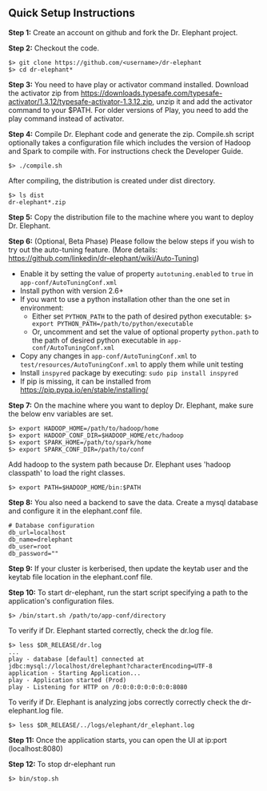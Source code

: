 ## Quick Setup Instructions

**Step 1:**
Create an account on github and fork the Dr. Elephant project.

**Step 2:**
Checkout the code.
```
$> git clone https://github.com/<username>/dr-elephant
$> cd dr-elephant*
```

**Step 3:**
You need to have play or activator command installed. Download the activator zip from https://downloads.typesafe.com/typesafe-activator/1.3.12/typesafe-activator-1.3.12.zip, unzip it and add the activator command to your $PATH. For older versions of Play, you need to add the play command instead of activator.

**Step 4:**
Compile Dr. Elephant code and generate the zip. Compile.sh script optionally takes a configuration file which includes the version of Hadoop and Spark to compile with. For instructions check the Developer Guide.
```
$> ./compile.sh
```
After compiling, the distribution is created under dist directory.
```
$> ls dist
dr-elephant*.zip
```

**Step 5:**
Copy the distribution file to the machine where you want to deploy Dr. Elephant.

**Step 6:** (Optional, Beta Phase) Please follow the below steps if you wish to try out the auto-tuning feature. (More details: https://github.com/linkedin/dr-elephant/wiki/Auto-Tuning)
   * Enable it by setting the value of property ```autotuning.enabled``` to ```true``` in `app-conf/AutoTuningConf.xml`
   * Install python with version 2.6+
   * If you want to use a python installation other than the one set in environment:
      * Either set `PYTHON_PATH` to the path of desired python executable: 
      ```$> export PYTHON_PATH=/path/to/python/executable```
      * Or, uncomment and set the value of optional property `python.path` to the path of desired python executable in `app-conf/AutoTuningConf.xml`
   * Copy any changes in `app-conf/AutoTuningConf.xml` to `test/resources/AutoTuningConf.xml` to apply them while unit testing
   * Install `inspyred` package by executing: `sudo pip install inspyred`
   * If pip is missing, it can be installed from https://pip.pypa.io/en/stable/installing/

**Step 7:**
On the machine where you want to deploy Dr. Elephant, make sure the below env variables are set.
```
$> export HADOOP_HOME=/path/to/hadoop/home
$> export HADOOP_CONF_DIR=$HADOOP_HOME/etc/hadoop
$> export SPARK_HOME=/path/to/spark/home
$> export SPARK_CONF_DIR=/path/to/conf
```
Add hadoop to the system path because Dr. Elephant uses 'hadoop classpath' to load the right classes.
```
$> export PATH=$HADOOP_HOME/bin:$PATH
```

**Step 8:**
You also need a backend to save the data. Create a mysql database and configure it in the elephant.conf file.
```
# Database configuration
db_url=localhost
db_name=drelephant
db_user=root
db_password=""
```

**Step 9:**
If your cluster is kerberised, then update the keytab user and the keytab file location in the elephant.conf file.

**Step 10:**
To start dr-elephant, run the start script specifying a path to the application's configuration files.

```
$> /bin/start.sh /path/to/app-conf/directory
```
To verify if Dr. Elephant started correctly, check the dr.log file.
```
$> less $DR_RELEASE/dr.log
...
play - database [default] connected at jdbc:mysql://localhost/drelephant?characterEncoding=UTF-8
application - Starting Application...
play - Application started (Prod)
play - Listening for HTTP on /0:0:0:0:0:0:0:0:8080
```
To verify if Dr. Elephant is analyzing jobs correctly correctly check the dr-elephant.log file.
```
$> less $DR_RELEASE/../logs/elephant/dr_elephant.log
```

**Step 11:**
Once the application starts, you can open the UI at ip:port (localhost:8080)

**Step 12:**
To stop dr-elephant run
```
$> bin/stop.sh
```

